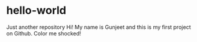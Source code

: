 # hello-world
Just another repository
Hi! My name is Gunjeet and this is my first project on Github. Color me shocked!
